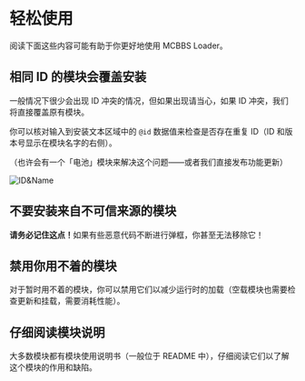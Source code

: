 # 轻松使用

阅读下面这些内容可能有助于你更好地使用 MCBBS Loader。

## 相同 ID 的模块会覆盖安装

一般情况下很少会出现 ID 冲突的情况，但如果出现请当心，如果 ID 冲突，我们将直接覆盖原有模块。

你可以核对输入到安装文本区域中的 `@id` 数据值来检查是否存在重复 ID（ID 和版本号显示在模块名字的右侧）。

（也许会有一个「电池」模块来解决这个问题——或者我们直接发布功能更新）

![ID&Name](https://i.loli.net/2020/11/14/oUDPFfTIdL6ci1N.png)

## 不要安装来自不可信来源的模块

<div class="alert alert-warning"><i class="fa fa-exclamation-triangle"></i> <b>请务必记住这点！</b>如果有些恶意代码不断进行弹框，你甚至无法移除它！</div>

<!--
<CaveNightingale>: 问题：我们现在还有在开发电池模块吗？

我们只能保证如下模块的安全：

- 所有的「电池」模块
- 所有**由我们制造的**，**稳定构建**的模块

「电池」模块的 ID 以 `loader.battery` 开头，当然，我们知道有些恶意代码编写者会使用像这样的 ID，因此这里有一份 [「电池」模块列表](battery.md)，并且列出了所有「电池」模块的安全安装地址。

<div class="alert alert-info"><i class="fa fa-info-circle"></i> 「电池」模块是那些被推荐安装的模块，通常被其它模块依赖或者具有常用功能。</div>

如果你遇到有问题的模块，可以向我们反馈以便我们修补漏洞。

## 应急按钮

如果你遇到了不可控的情况（例如被恶意代码袭击），**不要惊慌**，你可以通过控制台来禁用所有模块。

1. 按 <kbd>F12</kbd> 打开开发者工具（笔记本电脑上为 <kbd>Fn</kbd> + <kbd>F12</kbd>），转到「控制台」（或者「Console」），向上翻，找到这样的一行输出：

   ```
   [MCBBS Loader] 重置令牌：reset_90938672387cd00
   ```

2. 现在向下翻，在输入框输入：

   ```
   reset_90938672387cd00()
   ```

   并按回车，这里的名字需要改成你看到的令牌。

   ![Input](https://i.loli.net/2020/11/14/UWcsi2DbZvNd5OM.png)

3. 系统会弹出一行警告，再重复一遍第二步。
4. 此时所有的模块都已经被禁用，你可以前往模块管理删除有问题的模块并启用剩下的。
-->

## 禁用你用不着的模块

对于暂时用不着的模块，你可以禁用它们以减少运行时的加载（空载模块也需要检查更新和挂载，需要消耗性能）。

## 仔细阅读模块说明

大多数模块都有模块使用说明书（一般位于 README 中），仔细阅读它们以了解这个模块的作用和缺陷。

<!--
<CaveNightingale>: 时代变了，用GID吧
## 尽量使用 URL 安装模块

安装长串 JavaScript 代码时，加载器需要很多时间来提取元信息，而如果从 URL 安装，加载器只需要读取前面部分，这可以加快反应速度，并且可以避免（很罕见的）崩溃。
-->